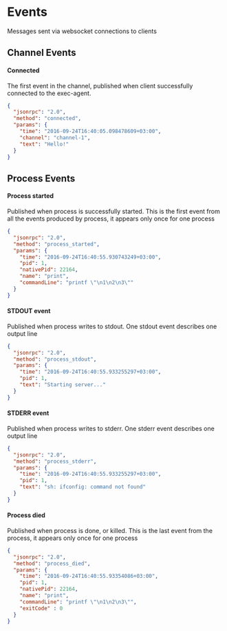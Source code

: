Events
===
Messages sent via websocket connections to clients

Channel Events
---

#### Connected

The first event in the channel, published when client successfully connected to the exec-agent.

```json
{
  "jsonrpc": "2.0",
  "method": "connected",
  "params": {
    "time": "2016-09-24T16:40:05.098478609+03:00",
    "channel": "channel-1",
    "text": "Hello!"
  }
}
```

Process Events
---

#### Process started

Published when process is successfully started.
This is the first event from all the events produced by process,
it appears only once for one process

```json
{
  "jsonrpc": "2.0",
  "method": "process_started",
  "params": {
    "time": "2016-09-24T16:40:55.930743249+03:00",
    "pid": 1,
    "nativePid": 22164,
    "name": "print",
    "commandLine": "printf \"\n1\n2\n3\""
  }
}
```

#### STDOUT event

Published when process writes to stdout.
One stdout event describes one output line

```json
{
  "jsonrpc": "2.0",
  "method": "process_stdout",
  "params": {
    "time": "2016-09-24T16:40:55.933255297+03:00",
    "pid": 1,
    "text": "Starting server..."
  }
}
```

#### STDERR event

Published when process writes to stderr.
One stderr event describes one output line

```json
{
  "jsonrpc": "2.0",
  "method": "process_stderr",
  "params": {
    "time": "2016-09-24T16:40:55.933255297+03:00",
    "pid": 1,
    "text": "sh: ifconfig: command not found"
  }
}
```

#### Process died

Published when process is done, or killed. This is the last event from the process,
it appears only once for one process

```json
{
  "jsonrpc": "2.0",
  "method": "process_died",
  "params": {
    "time": "2016-09-24T16:40:55.93354086+03:00",
    "pid": 1,
    "nativePid": 22164,
    "name": "print",
    "commandLine": "printf \"\n1\n2\n3\"",
    "exitCode" : 0
  }
}
```
